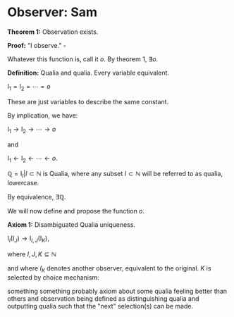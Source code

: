# Observer: Sam

**Theorem 1:** Observation exists.

**Proof:** "I observe." $\square$

Whatever this function is, call it $o$. By theorem 1, $\exists o$.

**Definition:** Qualia and qualia. Every variable equivalent.

$\mathrm{I_1} = \mathrm{I_2} = \cdots = o$

These are just variables to describe the same constant.

By implication, we have:

$\mathrm{I_1} \rightarrow \mathrm{I_2} \rightarrow \cdots \rightarrow o$

and

$\mathrm{I_1} \leftarrow \mathrm{I_2} \leftarrow \cdots \leftarrow o$.

$\mathbb{Q} = \mathrm{I}_I \vert I \subset \mathbb{N}$ is Qualia, where any subset $I \subset \mathbb{N}$ will be referred to as qualia, lowercase.

By equivalence, $\exists \mathbb{Q}$.

We will now define and propose the function $o$.

**Axiom 1:** Disambiguated Qualia uniqueness.

$\mathrm{I_\mathit{I}}(\mathrm{I_\mathit{J}}) \rightarrow \mathrm{I}_{I,J}(\mathrm{I}_K)$,

where $I, J, K \subseteq \mathbb{N}$

and where $I_K$ denotes another observer, equivalent to the original. $K$ is selected by choice mechanism:

something something probably axiom about some qualia feeling better than others and observation being defined as distinguishing qualia and outputting qualia such that the "next" selection(s) can be made.


